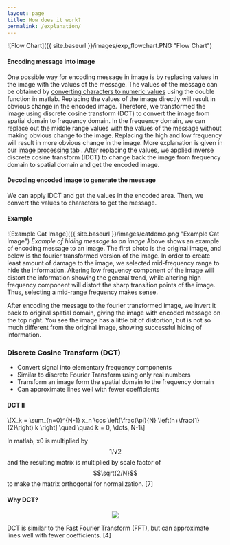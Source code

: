```yaml
---
layout: page
title: How does it work?
permalink: /explanation/
---
```

<center><script src="https://cdn.mathjax.org/mathjax/latest/MathJax.js?config=TeX-AMS-MML_HTMLorMML" type="text/javascript"></script></center>

![Flow Chart]({{ site.baseurl }}/images/exp_flowchart.PNG "Flow Chart")

#### Encoding message into image
One possible way for encoding message in image is by replacing values in the image with the values of the message. The values of the message can be obtained by <a href = 'http://kr.mathworks.com/help/matlab/matlab_prog/converting-from-string-to-numeric.html'>converting characters to numeric values</a>  using the double function in matlab. Replacing the values of the image directly will result in obvious change in the encoded image. Therefore, we transformed the image using discrete cosine transform (DCT) to convert the image from spatial domain to frequency domain. In the frequency domain, we can replace out the middle range values with the values of the message without making obvious change to the image. Replacing the high and low frequency will result in more obvious change in the image. More explanation is given in our <a href = 'http://sigsys16steganography.github.io/image_processing/'>image processing tab</a> . After replacing the values, we applied inverse discrete cosine transform (IDCT) to change back the image from frequency domain to spatial domain and get the encoded image. 

#### Decoding encoded image to generate the message
We can apply IDCT and get the values in the encoded area. Then, we convert the values to characters to get the message.

#### Example
![Example Cat Image]({{ site.baseurl }}/images/catdemo.png "Example Cat Image")
*Example of hiding message to an image*
Above shows an example of encoding message to an image. The first photo is the original image, and below is the fourier transformed version of the image. In order to create least amount of damage to the image, we selected mid-frequency range to hide the information. Altering low frequency component of the image will distort the information showing the general trend, while altering high frequency component will distort the sharp transition points of the image. Thus, selecting a mid-range frequency makes sense.

After encoding the message to the fourier transformed image, we invert it back to original spatial domain, giving the image with encoded message on the top right. You see the image has a little bit of distortion, but is not so much different from the original image, showing successful hiding of information.

### Discrete Cosine Transform (DCT)
* Convert signal into elementary frequency components
* Similar to discrete Fourier Transform using only real numbers
* Transform an image form the spatial domain to the frequency domain
* Can approximate lines well with fewer coefficients

#### DCT II
\\[X_k =
 \sum_{n=0}^{N-1} x_n \cos \left[\frac{\pi}{N} \left(n+\frac{1}{2}\right) k \right] \quad \quad k = 0, \dots, N-1\\]

 In matlab, x0 is multiplied by $$1/√2$$ and the resulting matrix is multiplied by scale factor of $$\sqrt{2/N}$$ to make the matrix orthogonal for normalization. [7]


#### Why DCT?
<center><img src="{{ site.baseurl }}/images/dctvsfft.gif"></center>

DCT is similar to the Fast Fourier Transform (FFT), but can approximate lines well with fewer coefficients. [4]

